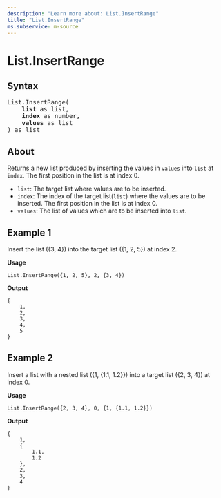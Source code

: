 ```yaml
---
description: "Learn more about: List.InsertRange"
title: "List.InsertRange"
ms.subservice: m-source
---
```

# List.InsertRange

## Syntax

<pre>
List.InsertRange(
    <b>list</b> as list,
    <b>index</b> as number,
    <b>values</b> as list
) as list
</pre>

## About

Returns a new list produced by inserting the values in `values` into `list` at `index`. The first position in the list is at index 0.

* `list`: The target list where values are to be inserted.
* `index`: The index of the target list(`list`) where the values are to be inserted. The first position in the list is at index 0.
* `values`: The list of values which are to be inserted into `list`.

## Example 1

Insert the list ({3, 4}) into the target list ({1, 2, 5}) at index 2.

**Usage**

```powerquery-m
List.InsertRange({1, 2, 5}, 2, {3, 4})
```

**Output**

```powerquery-m
{
    1,
    2,
    3,
    4,
    5
}
```

## Example 2

Insert a list with a nested list ({1, {1.1, 1.2}}) into a target list ({2, 3, 4}) at index 0.

**Usage**

```powerquery-m
List.InsertRange({2, 3, 4}, 0, {1, {1.1, 1.2}})
```

**Output**

```powerquery-m
{
    1,
    {
        1.1,
        1.2
    },
    2,
    3,
    4
}
```
